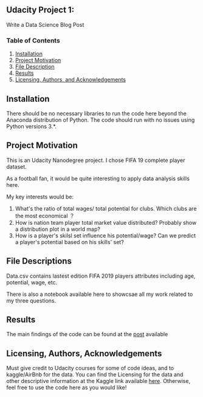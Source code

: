 ## Udacity Project 1: 
Write a Data Science Blog Post   
### Table of Contents

1.  [Installation](https://github.com/rachit1010/rachit/blob/main/README.md#installation)
2.  [Project Motivation](https://github.com/rachit1010/rachit/blob/main/README.md#projectmotivation)
3.  [File Description](https://github.com/rachit1010/rachit/blob/main/README.md#files)
4.  [Results](https://github.com/rachit1010/rachit/blob/main/README.md#results)
5.  [Licensing, Authors, and Acknowledgements](https://github.com/rachit1010/rachit/blob/main/README.md#licensing)

## [](https://github.com/rachit1010/rachit/blob/main/README.md#installation-)Installation

There should be no necessary libraries to run the code here beyond the Anaconda distribution of Python. The code should run with no issues using Python versions 3.*.

## [](https://github.com/rachit1010/rachit/blob/main/README.md#project-motivation)Project Motivation

This is an Udacity Nanodegree project. I chose FIFA 19 complete player dataset.

As a football fan, it would be quite interesting to apply data analysis skills here.

My key interests would be:

1.  What's the ratio of total wages/ total potential for clubs. Which clubs are the most economical ？
2.  How is nation team player total market value distributed? Probably show a distribution plot in a world map?
3.  How is a player's skilsl set influence his potential/wage? Can we predict a player's potential based on his skills' set?

## [](https://github.com/rachit1010/rachit/blob/main/README.md#file-descriptions-)File Descriptions

Data.csv contains lastest edition FIFA 2019 players attributes including age, potential, wage, etc.

There is also a notebook available here to showcsae all my work related to my three questions.

## [](https://github.com/rachit1010/rachit/blob/main/README.md#results)Results

The main findings of the code can be found at the  [post](https://www.kaggle.com/rtatman/download-a-csv-file-from-a-kernel)  available

## [](https://github.com/rachit1010/rachit/blob/main/README.md#licensing-authors-acknowledgements)Licensing, Authors, Acknowledgements

Must give credit to Udacity courses for some of code ideas, and to kaggle/AirBnb for the data. You can find the Licensing for the data and other descriptive information at the Kaggle link available  [here](https://www.google.com/search?q=images&sxsrf=ALeKk01EzMI4URoOk4y_oV52up1lp_3OHg:1618564865803&source=lnms&tbm=isch&sa=X&ved=2ahUKEwiI1Pz-t4LwAhWzoekKHcwzDrcQ_AUoAXoECAEQAw&biw=1280&bih=553#imgrc=wp1tdfttzeGYZM). Otherwise, feel free to use the code here as you would like!


    


    
    
    
